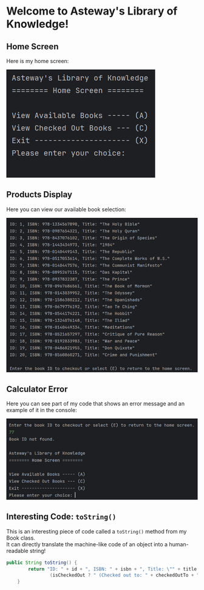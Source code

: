 # Welcome to Asteway's Library of Knowledge!

## Home Screen
Here is my home screen:

![Home Screen](https://github.com/astewayn17/workbook-2/blob/main/neighborhood-library/screenshots/home.png)

## Products Display
Here you can view our available book selection:

![Product Screen](https://github.com/astewayn17/workbook-2/blob/main/neighborhood-library/screenshots/products.png)

## Calculator Error
Here you can see part of my code that shows an error message and an example of it in the console:

![Calculator Error](https://github.com/astewayn17/workbook-2/blob/main/neighborhood-library/screenshots/error.png)

## Interesting Code: `toString()`

This is an interesting piece of code called a `toString()` method from my Book class.  
It can directly translate the machine-like code of an object into a human-readable string!

```java
public String toString() {
        return "ID: " + id + ", ISBN: " + isbn + ", Title: \"" + title + "\"" +
                (isCheckedOut ? " (Checked out to: " + checkedOutTo + ")" : "");
    }
